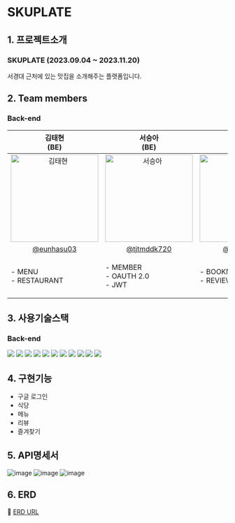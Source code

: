 # SKUPLATE

## 1. 프로젝트소개
### SKUPLATE (2023.09.04 ~ 2023.11.20)
<p text-align='center'>서경대 근처에 있는 맛집을 소개해주는 플랫폼입니다. <br/>
</p>

## 2. Team members
### Back-end

| 김태현<br>(BE) | 서승아<br>(BE) | 최동석<br>(BE) |
|:--------:| :--------: | :--------: |
| <img src="https://avatars.githubusercontent.com/u/129060059?v=4" alt="김태현" width="200" height="200">| <img src="https://github.com/tjtmddk720/Gennet/assets/83910139/900644a6-6463-4157-ac2b-081f40037e4e" alt="서승아" width="200" height="200"> |  <img src="https://avatars.githubusercontent.com/u/96916609?v=4" alt="최동석" width="200" height="200"> | | 
|[@eunhasu03](https://github.com/eunhasu03) | [@tjtmddk720](https://github.com/tjtmddk720) |[@eastwest9](https://github.com/eastwest9) |
| <p align="left">- MENU <br/>- RESTAURANT| <p align="left">- MEMBER <br/>- OAUTH 2.0 <br/>- JWT <br/></p> | <p align="left">- BOOKMARK <br/>- REVIEW <br/></p> |

## 3. 사용기술스택
### Back-end
<img src="https://img.shields.io/badge/SPRING-6DB33F?style=for-the-badge&logo=SPRING&logoColor=white"> <img src="https://img.shields.io/badge/SPRINGBOOT-6DB33F?style=for-the-badge&logo=SPRINGBOOT&logoColor=white"> <img src="https://img.shields.io/badge/SPRINGSECURITY-6DB33F?style=for-the-badge&logo=SPRINGSECURITY&logoColor=white"> <img src="https://img.shields.io/badge/JAVA-4479A1?style=for-the-badge&logo=JAVA&logoColor=black"> <img src="https://img.shields.io/badge/MYSQL-4479A1?style=for-the-badge&logo=MYSQL&logoColor=white"> <img src="https://img.shields.io/badge/QUERYDSL-4479A1?style=for-the-badge&logo=QUERYDSL&logoColor=black"> <img src="https://img.shields.io/badge/JPA-6DB33F?style=for-the-badge&logo=JPA&logoColor=black"> <img src="https://img.shields.io/badge/GITHUBACTIONS-2088FF?style=for-the-badge&logo=GITHUBACTIONS&logoColor=white"> <img src="https://img.shields.io/badge/AMAZONEC2-FF9900?style=for-the-badge&logo=AMAZONEC2&logoColor=white"> <img src="https://img.shields.io/badge/AMAZONS3-569A31?style=for-the-badge&logo=AMAZONS3&logoColor=white"> <img src="https://img.shields.io/badge/AMAZONRDS-527FFF?style=for-the-badge&logo=AMAZONRDS&logoColor=white">

## 4. 구현기능
- 구글 로그인
- 식당
- 메뉴
- 리뷰
- 즐겨찾기

## 5. API명세서
![image](https://github.com/tjtmddk720/SKUPLATE/assets/83910139/3614ee10-3f58-42ab-9007-44c907eddc32)
![image](https://github.com/tjtmddk720/SKUPLATE/assets/83910139/7490fa73-7fa6-4df2-b5fc-2a286123be71)
![image](https://github.com/tjtmddk720/SKUPLATE/assets/83910139/407680c1-fcee-49e3-9f5e-862c4514db8b)

## 6. ERD
🔖 [ERD URL](https://dbdiagram.io/d/65236f21ffbf5169f0489a36)

